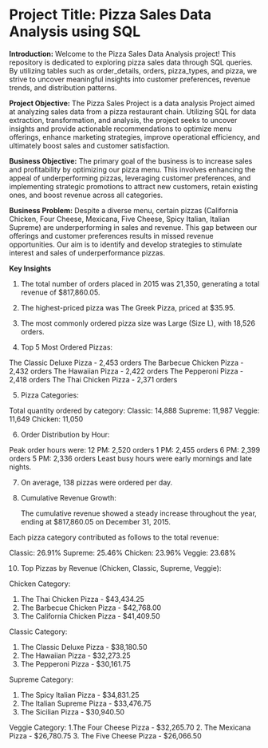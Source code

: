 # Project Title: Pizza Sales Data Analysis using SQL
**Introduction:** Welcome to the Pizza Sales Data Analysis project! This repository is dedicated to exploring pizza sales data through SQL queries. By utilizing tables such as order_details, orders, pizza_types, and pizza, we strive to uncover meaningful insights into customer preferences, revenue trends, and distribution patterns.


**Project Objective:**
The Pizza Sales Project is a data analysis Project aimed at analyzing sales data from a pizza restaurant chain. Utilizing SQL for data extraction, transformation, and analysis, the project seeks to uncover insights and provide actionable recommendations to optimize menu offerings, enhance marketing strategies, improve operational efficiency, and ultimately boost sales and customer satisfaction.


**Business Objective:** The primary goal of the business is to increase sales and profitability by optimizing our pizza menu. This involves enhancing the appeal of underperforming pizzas, leveraging customer preferences, and implementing strategic promotions to attract new customers, retain existing ones, and boost revenue across all categories.


**Business Problem:** Despite a diverse menu, certain pizzas (California Chicken, Four Cheese, Mexicana, Five Cheese, Spicy Italian, Italian Supreme) are underperforming in sales and revenue. This gap between our offerings and customer preferences results in missed revenue opportunities. Our aim is to identify and develop strategies to stimulate interest and sales of underperformance pizzas.


**Key Insights**
1.   The total number of orders placed in 2015 was 21,350, generating a total revenue of $817,860.05.

2.   The highest-priced pizza was The Greek Pizza, priced at $35.95.

3.   The most commonly ordered pizza size was Large (Size L), with 18,526 orders.

4.   Top 5 Most Ordered Pizzas:

The Classic Deluxe Pizza - 2,453 orders
The Barbecue Chicken Pizza - 2,432 orders
The Hawaiian Pizza - 2,422 orders
The Pepperoni Pizza - 2,418 orders
The Thai Chicken Pizza - 2,371 orders

5.   Pizza Categories:

Total quantity ordered by category:
Classic: 14,888
Supreme: 11,987
Veggie: 11,649
Chicken: 11,050

6.   Order Distribution by Hour:

Peak order hours were:
12 PM: 2,520 orders
1 PM: 2,455 orders
6 PM: 2,399 orders
5 PM: 2,336 orders
Least busy hours were early mornings and late nights.

7.   On average, 138 pizzas were ordered per day.

8.   Cumulative Revenue Growth:

     The cumulative revenue showed a steady increase throughout the year, ending at $817,860.05 on December 31, 2015.

Each pizza category contributed as follows to the total revenue:

Classic: 26.91%
Supreme: 25.46%
Chicken: 23.96%
Veggie: 23.68%

10.   Top Pizzas by Revenue (Chicken, Classic, Supreme, Veggie):

Chicken Category:
1. The Thai Chicken Pizza - $43,434.25
2. The Barbecue Chicken Pizza - $42,768.00
3. The California Chicken Pizza - $41,409.50

Classic Category:
1. The Classic Deluxe Pizza - $38,180.50
2. The Hawaiian Pizza - $32,273.25
3. The Pepperoni Pizza - $30,161.75

Supreme Category:
1. The Spicy Italian Pizza - $34,831.25
2. The Italian Supreme Pizza - $33,476.75
3. The Sicilian Pizza - $30,940.50

Veggie Category:
1.The Four Cheese Pizza - $32,265.70
2. The Mexicana Pizza - $26,780.75
3. The Five Cheese Pizza - $26,066.50


